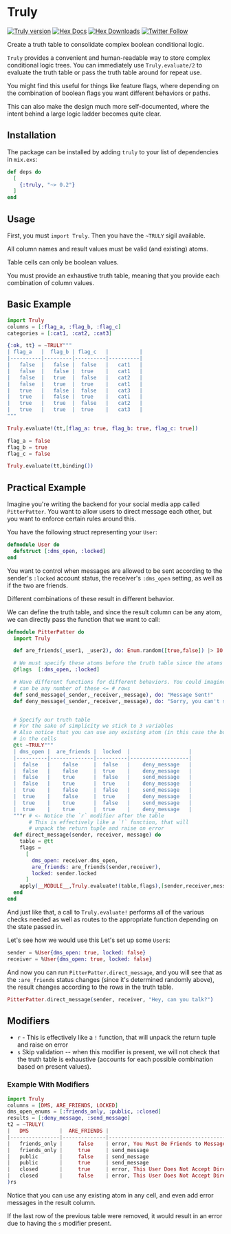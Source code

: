 # Truly

[![Truly version](https://img.shields.io/hexpm/v/truly.svg)](https://hex.pm/packages/truly)
[![Hex Docs](https://img.shields.io/badge/hex-docs-lightgreen.svg)](https://hexdocs.pm/truly/)
[![Hex Downloads](https://img.shields.io/hexpm/dt/truly)](https://hex.pm/packages/truly)
[![Twitter Follow](https://img.shields.io/twitter/follow/ac_alejos?style=social)](https://twitter.com/ac_alejos)
<!-- BEGIN MODULEDOC -->
Create a truth table to consolidate complex boolean conditional logic.

`Truly` provides a convenient and human-readable way to store complex conditional logic trees.
You can immediately use `Truly.evaluate/2` to evaluate the truth table or pass the truth table
around for repeat use.

You might find this useful for things like feature flags, where depending on the combination
of boolean flags you want different behaviors or paths.

This can also make the design much more self-documented, where the intent behind a large
logic ladder becomes quite clear.

## Installation

The package can be installed
by adding `truly` to your list of dependencies in `mix.exs`:

```elixir
def deps do
  [
    {:truly, "~> 0.2"}
  ]
end
```

## Usage

First, you must `import Truly`. Then you have the
`~TRULY` sigil available.

All column names and result values must be valid (and existing) atoms.

Table cells can only be boolean values.

You must provide an exhaustive truth table, meaning that you provide
each combination of column values.

## Basic Example

```elixir
import Truly
columns = [:flag_a, :flag_b, :flag_c]
categories = [:cat1, :cat2, :cat3]

{:ok, tt} = ~TRULY"""
| flag_a   |  flag_b | flag_c   |          |  
|----------|---------|----------|----------|
|   false  |   false |  false   |   cat1   |
|   false  |   false |  true    |   cat1   |
|   false  |   true  |  false   |   cat2   |
|   false  |   true  |  true    |   cat1   |
|   true   |   false |  false   |   cat3   |
|   true   |   false |  true    |   cat1   |
|   true   |   true  |  false   |   cat2   |
|   true   |   true  |  true    |   cat3   |
"""

Truly.evaluate!(tt,[flag_a: true, flag_b: true, flag_c: true])

flag_a = false
flag_b = true
flag_c = false

Truly.evaluate(tt,binding())
```

## Practical Example

Imagine you're writing the backend for your social media app
called `PitterPatter`. You want to allow users to direct message
each other, but you want to enforce certain rules around this.

You have the following struct representing your `User`:

```elixir
defmodule User do
  defstruct [:dms_open, :locked]
end
```

You want to control when messages are allowed to be sent according to
the sender's `:locked` account status, the receiver's `:dms_open` setting,
as well as if the two are friends.

Different combinations of these result in different behavior.

We can define the truth table, and since the result column
can be any atom, we can directly pass the function that we want
to call:

```elixir
defmodule PitterPatter do
  import Truly

  def are_friends(_user1, _user2), do: Enum.random([true,false]) |> IO.inspect(label: "Are friends?")

  # We must specify these atoms before the truth table since the atoms must exist already
  @flags  [:dms_open, :locked]

  # Have different functions for different behaviors. You could imagine there
  # can be any number of these <= # rows
  def send_message(_sender,_receiver,_message), do: "Message Sent!"
  def deny_message(_sender,_receiver,_message), do: "Sorry, you can't send that message!"


  # Specify our truth table
  # For the sake of simplicity we stick to 3 variables
  # Also notice that you can use any existing atom (in this case the boolean atoms)
  # in the cells
  @tt ~TRULY"""
  | dms_open |  are_friends |  locked  |                   |   
  |----------|--------------|----------|-------------------|
  |  false   |    false     |  false   |    deny_message   |
  |  false   |    false     |  true    |    deny_message   |
  |  false   |    true      |  false   |    send_message   |
  |  false   |    true      |  true    |    deny_message   |
  |  true    |    false     |  false   |    send_message   |
  |  true    |    false     |  true    |    deny_message   |
  |  true    |    true      |  false   |    send_message   |
  |  true    |    true      |  true    |    deny_message   |
  """r # <- Notice the `r` modifier after the table
       # This is effectively like a `!` function, that will
       # unpack the return tuple and raise on error
  def direct_message(sender, receiver, message) do
    table = @tt 
    flags = 
      [
        dms_open: receiver.dms_open, 
        are_friends: are_friends(sender,receiver),
        locked: sender.locked
      ]
    apply(__MODULE__,Truly.evaluate!(table,flags),[sender,receiver,message])
  end
end
```

And just like that, a call to `Truly.evaluate!` performs all of the various checks
needed as well as routes to the appropriate function depending on the state passed in.

Let's see how we would use this Let's set up some `User`s:

```elixir
sender = %User{dms_open: true, locked: false}
receiver = %User{dms_open: true, locked: false}
```

And now you can run `PitterPatter.direct_message`, and you will see that
as the `:are_friends` status changes (since it's determined randomly above),
the result changes according to the rows in the truth table.

```elixir
PitterPatter.direct_message(sender, receiver, "Hey, can you talk?")
```

## Modifiers

* `r` - This is effectively like a `!` function, that will unpack the return tuple and raise on error
* `s`  Skip validation -- when this modifier is present, we will not check that the
         truth table is exhaustive (accounts for each possible combination based on present values).

### Example With Modifiers

```elixir
import Truly
columns = [DMS, ARE_FRIENDS, LOCKED]
dms_open_enums = [:friends_only, :public, :closed]
results = [:deny_message, :send_message]
t2 = ~TRULY(
|   DMS          |  ARE_FRIENDS |                                                  |
|----------------|--------------|--------------------------------------------------|
|   friends_only |     false    | error, You Must Be Friends to Message This User  |
|   friends_only |     true     | send_message                                     |
|   public       |     false    | send_message                                     |
|   public       |     true     | send_message                                     |
|   closed       |     true     | error, This User Does Not Accept Direct Messages |
|   closed       |     false    | error, This User Does Not Accept Direct Messages |
)rs
```

Notice that you can use any existing atom in any cell, and even add error messages in the
result column.

If the last row of the previous table were removed, it would result in an error
due to having the `s` modifier present.
<!-- END MODULEDOC -->